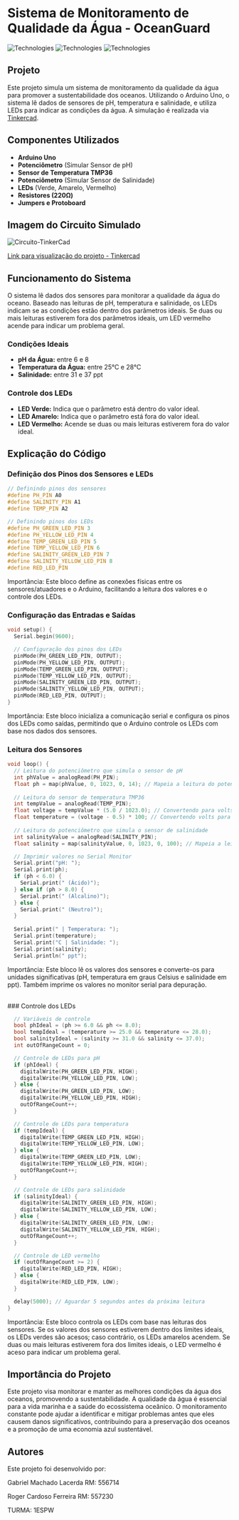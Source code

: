 # Sistema de Monitoramento de Qualidade da Água - **OceanGuard**

![Technologies](https://img.shields.io/badge/Arduino-Uno-blue) ![Technologies](https://img.shields.io/badge/Language-C++-brightgreen) ![Technologies](https://img.shields.io/badge/Simulator-Tinkercad-orange)

## Projeto

Este projeto simula um sistema de monitoramento da qualidade da água para promover a sustentabilidade dos oceanos. Utilizando o Arduino Uno, o sistema lê dados de sensores de pH, temperatura e salinidade, e utiliza LEDs para indicar as condições da água. A simulação é realizada via <a href="https://www.tinkercad.com/" target="_blank">Tinkercad</a>.

## Componentes Utilizados

- **Arduino Uno**
- **Potenciômetro** (Simular Sensor de pH)
- **Sensor de Temperatura TMP36**
- **Potenciômetro** (Simular Sensor de Salinidade)
- **LEDs** (Verde, Amarelo, Vermelho)
- **Resistores (220Ω)**
- **Jumpers e Protoboard**

## Imagem do Circuito Simulado
![Circuito-TinkerCad](https://github.com/gabriel-lacerda918/FIAP-GS1-EDGE/assets/161903643/6b0fa45d-cbe3-4465-90a3-a8d5b41b6fe3)

<a href="https://www.tinkercad.com/things/dTAvkkiNOE5-oceanguard?sharecode=98YUdb45gF1hmsfvKP137msdEhov3IQXA2KcbNiIIqc" target="_blank">Link para visualização do projeto - Tinkercad</a>

## Funcionamento do Sistema

O sistema lê dados dos sensores para monitorar a qualidade da água do oceano. Baseado nas leituras de pH, temperatura e salinidade, os LEDs indicam se as condições estão dentro dos parâmetros ideais. Se duas ou mais leituras estiverem fora dos parâmetros ideais, um LED vermelho acende para indicar um problema geral.

### Condições Ideais

- **pH da Água:** entre 6 e 8
- **Temperatura da Água:** entre 25°C e 28°C
- **Salinidade:** entre 31 e 37 ppt

### Controle dos LEDs

- **LED Verde:** Indica que o parâmetro está dentro do valor ideal.
- **LED Amarelo:** Indica que o parâmetro está fora do valor ideal.
- **LED Vermelho:** Acende se duas ou mais leituras estiverem fora do valor ideal.

## Explicação do Código

### Definição dos Pinos dos Sensores e LEDs

```cpp
// Definindo pinos dos sensores
#define PH_PIN A0
#define SALINITY_PIN A1
#define TEMP_PIN A2

// Definindo pinos dos LEDs
#define PH_GREEN_LED_PIN 3
#define PH_YELLOW_LED_PIN 4
#define TEMP_GREEN_LED_PIN 5
#define TEMP_YELLOW_LED_PIN 6
#define SALINITY_GREEN_LED_PIN 7
#define SALINITY_YELLOW_LED_PIN 8
#define RED_LED_PIN
```

Importância: Este bloco define as conexões físicas entre os sensores/atuadores e o Arduino, facilitando a leitura dos valores e o controle dos LEDs.
<br>
### Configuração das Entradas e Saídas

```cpp
void setup() {
  Serial.begin(9600);

  // Configuração dos pinos dos LEDs
  pinMode(PH_GREEN_LED_PIN, OUTPUT);
  pinMode(PH_YELLOW_LED_PIN, OUTPUT);
  pinMode(TEMP_GREEN_LED_PIN, OUTPUT);
  pinMode(TEMP_YELLOW_LED_PIN, OUTPUT);
  pinMode(SALINITY_GREEN_LED_PIN, OUTPUT);
  pinMode(SALINITY_YELLOW_LED_PIN, OUTPUT);
  pinMode(RED_LED_PIN, OUTPUT);
}
```

Importância: Este bloco inicializa a comunicação serial e configura os pinos dos LEDs como saídas, permitindo que o Arduino controle os LEDs com base nos dados dos sensores.
<br>
### Leitura dos Sensores
```cpp
void loop() {
  // Leitura do potenciômetro que simula o sensor de pH
  int phValue = analogRead(PH_PIN);
  float ph = map(phValue, 0, 1023, 0, 14); // Mapeia a leitura do potenciômetro para valores de 0 a 14
  
  // Leitura do sensor de temperatura TMP36
  int tempValue = analogRead(TEMP_PIN);
  float voltage = tempValue * (5.0 / 1023.0); // Convertendo para volts
  float temperature = (voltage - 0.5) * 100; // Convertendo volts para graus Celsius
  
  // Leitura do potenciômetro que simula o sensor de salinidade
  int salinityValue = analogRead(SALINITY_PIN);
  float salinity = map(salinityValue, 0, 1023, 0, 100); // Mapeia a leitura do potenciômetro para valores de 0 a 100 ppt (simulado)

  // Imprimir valores no Serial Monitor
  Serial.print("pH: ");
  Serial.print(ph);
  if (ph < 6.0) {
    Serial.print(" (Ácido)");
  } else if (ph > 8.0) {
    Serial.print(" (Alcalino)");
  } else {
    Serial.print(" (Neutro)");
  }
  
  Serial.print(" | Temperatura: ");
  Serial.print(temperature);
  Serial.print("C | Salinidade: ");
  Serial.print(salinity);
  Serial.println(" ppt");
```
Importância: Este bloco lê os valores dos sensores e converte-os para unidades significativas (pH, temperatura em graus Celsius e salinidade em ppt). Também imprime os valores no monitor serial para depuração.

<br>
### Controle dos LEDs

```cpp
  // Variáveis de controle
  bool phIdeal = (ph >= 6.0 && ph <= 8.0);
  bool tempIdeal = (temperature >= 25.0 && temperature <= 28.0);
  bool salinityIdeal = (salinity >= 31.0 && salinity <= 37.0);
  int outOfRangeCount = 0;

  // Controle de LEDs para pH
  if (phIdeal) {
    digitalWrite(PH_GREEN_LED_PIN, HIGH);
    digitalWrite(PH_YELLOW_LED_PIN, LOW);
  } else {
    digitalWrite(PH_GREEN_LED_PIN, LOW);
    digitalWrite(PH_YELLOW_LED_PIN, HIGH);
    outOfRangeCount++;
  }

  // Controle de LEDs para temperatura
  if (tempIdeal) {
    digitalWrite(TEMP_GREEN_LED_PIN, HIGH);
    digitalWrite(TEMP_YELLOW_LED_PIN, LOW);
  } else {
    digitalWrite(TEMP_GREEN_LED_PIN, LOW);
    digitalWrite(TEMP_YELLOW_LED_PIN, HIGH);
    outOfRangeCount++;
  }

  // Controle de LEDs para salinidade
  if (salinityIdeal) {
    digitalWrite(SALINITY_GREEN_LED_PIN, HIGH);
    digitalWrite(SALINITY_YELLOW_LED_PIN, LOW);
  } else {
    digitalWrite(SALINITY_GREEN_LED_PIN, LOW);
    digitalWrite(SALINITY_YELLOW_LED_PIN, HIGH);
    outOfRangeCount++;
  }

  // Controle de LED vermelho
  if (outOfRangeCount >= 2) {
    digitalWrite(RED_LED_PIN, HIGH);
  } else {
    digitalWrite(RED_LED_PIN, LOW);
  }

  delay(5000); // Aguardar 5 segundos antes da próxima leitura
}
```

Importância: Este bloco controla os LEDs com base nas leituras dos sensores. Se os valores dos sensores estiverem dentro dos limites ideais, os LEDs verdes são acesos; caso contrário, os LEDs amarelos acendem. Se duas ou mais leituras estiverem fora dos limites ideais, o LED vermelho é aceso para indicar um problema geral.
<br>
## Importância do Projeto
Este projeto visa monitorar e manter as melhores condições da água dos oceanos, promovendo a sustentabilidade. A qualidade da água é essencial para a vida marinha e a saúde do ecossistema oceânico. O monitoramento constante pode ajudar a identificar e mitigar problemas antes que eles causem danos significativos, contribuindo para a preservação dos oceanos e a promoção de uma economia azul sustentável.
<br>
## Autores

Este projeto foi desenvolvido por:

Gabriel Machado Lacerda RM: 556714

Roger Cardoso Ferreira RM: 557230

TURMA: 1ESPW
